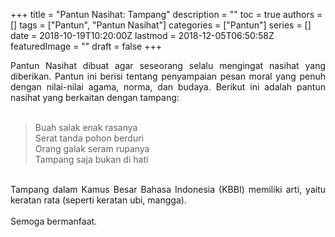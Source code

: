 +++
title = "Pantun Nasihat: Tampang"
description = ""
toc = true
authors = []
tags = ["Pantun", "Pantun Nasihat"]
categories = ["Pantun"]
series = []
date = 2018-10-19T10:20:00Z
lastmod = 2018-12-05T06:50:58Z
featuredImage = ""
draft = false
+++

<div style="text-align: justify;">Pantun Nasihat dibuat agar seseorang selalu mengingat nasihat yang diberikan. Pantun ini berisi tentang penyampaian pesan moral yang penuh dengan nilai-nilai agama, norma, dan budaya. Berikut ini adalah pantun nasihat yang berkaitan dengan tampang:<br /><br />
<blockquote class="tr_bq">Buah salak enak rasanya<br />Serat tanda pohon berduri<br />Orang galak seram rupanya<br />Tampang saja bukan di hati</blockquote><br />
Tampang dalam Kamus Besar Bahasa Indonesia (KBBI) memiliki arti, yaitu keratan rata (seperti keratan ubi, mangga).<br /><br />
Semoga bermanfaat.</div>
